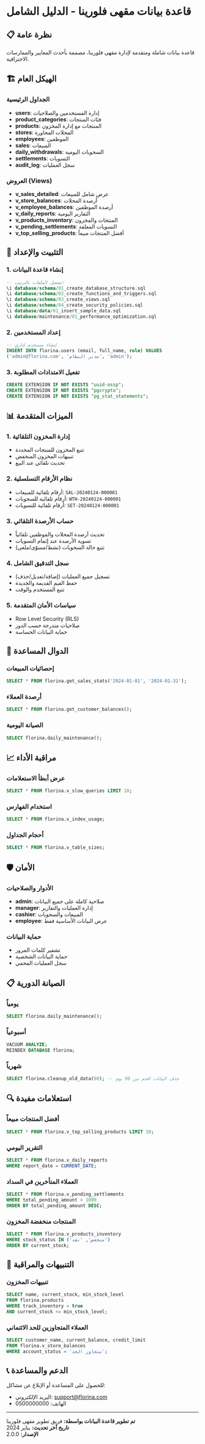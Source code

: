 # قاعدة بيانات مقهى فلورينا - الدليل الشامل

## 📋 نظرة عامة

قاعدة بيانات شاملة ومتقدمة لإدارة مقهى فلورينا، مصممة بأحدث المعايير والممارسات الاحترافية.

## 🏗️ الهيكل العام

### الجداول الرئيسية
- **users**: إدارة المستخدمين والصلاحيات
- **product_categories**: فئات المنتجات
- **products**: المنتجات مع إدارة المخزون
- **stores**: المحلات المجاورة
- **employees**: الموظفين
- **sales**: المبيعات
- **daily_withdrawals**: السحوبات اليومية
- **settlements**: التسويات
- **audit_log**: سجل العمليات

### العروض (Views)
- **v_sales_detailed**: عرض شامل للمبيعات
- **v_store_balances**: أرصدة المحلات
- **v_employee_balances**: أرصدة الموظفين
- **v_daily_reports**: التقارير اليومية
- **v_products_inventory**: المنتجات والمخزون
- **v_pending_settlements**: التسويات المعلقة
- **v_top_selling_products**: أفضل المنتجات مبيعاً

## 🚀 التثبيت والإعداد

### 1. إنشاء قاعدة البيانات

```sql
-- تشغيل الملفات بالترتيب:
\i database/schema/01_create_database_structure.sql
\i database/schema/02_create_functions_and_triggers.sql
\i database/schema/03_create_views.sql
\i database/schema/04_create_security_policies.sql
\i database/data/01_insert_sample_data.sql
\i database/maintenance/01_performance_optimization.sql
```

### 2. إعداد المستخدمين

```sql
-- إنشاء مستخدم إداري
INSERT INTO florina.users (email, full_name, role) VALUES
('admin@florina.com', 'مدير النظام', 'admin');
```

### 3. تفعيل الامتدادات المطلوبة

```sql
CREATE EXTENSION IF NOT EXISTS "uuid-ossp";
CREATE EXTENSION IF NOT EXISTS "pgcrypto";
CREATE EXTENSION IF NOT EXISTS "pg_stat_statements";
```

## 📊 الميزات المتقدمة

### 1. إدارة المخزون التلقائية
- تتبع المخزون للمنتجات المحددة
- تنبيهات المخزون المنخفض
- تحديث تلقائي عند البيع

### 2. نظام الأرقام التسلسلية
- أرقام تلقائية للمبيعات: `SAL-20240124-000001`
- أرقام تلقائية للسحوبات: `WTH-20240124-000001`
- أرقام تلقائية للتسويات: `SET-20240124-000001`

### 3. حساب الأرصدة التلقائي
- تحديث أرصدة المحلات والموظفين تلقائياً
- تسوية الأرصدة عند إتمام التسويات
- تتبع حالة السحوبات (نشط/مسوّى/ملغى)

### 4. سجل التدقيق الشامل
- تسجيل جميع العمليات (إضافة/تعديل/حذف)
- حفظ القيم القديمة والجديدة
- تتبع المستخدم والوقت

### 5. سياسات الأمان المتقدمة
- Row Level Security (RLS)
- صلاحيات متدرجة حسب الدور
- حماية البيانات الحساسة

## 🔧 الدوال المساعدة

### إحصائيات المبيعات
```sql
SELECT * FROM florina.get_sales_stats('2024-01-01', '2024-01-31');
```

### أرصدة العملاء
```sql
SELECT * FROM florina.get_customer_balances();
```

### الصيانة اليومية
```sql
SELECT florina.daily_maintenance();
```

## 📈 مراقبة الأداء

### عرض أبطأ الاستعلامات
```sql
SELECT * FROM florina.v_slow_queries LIMIT 10;
```

### استخدام الفهارس
```sql
SELECT * FROM florina.v_index_usage;
```

### أحجام الجداول
```sql
SELECT * FROM florina.v_table_sizes;
```

## 🛡️ الأمان

### الأدوار والصلاحيات
- **admin**: صلاحية كاملة على جميع البيانات
- **manager**: إدارة العمليات والتقارير
- **cashier**: المبيعات والسحوبات
- **employee**: عرض البيانات الأساسية فقط

### حماية البيانات
- تشفير كلمات المرور
- حماية البيانات الشخصية
- سجل العمليات المحمي

## 📋 الصيانة الدورية

### يومياً
```sql
SELECT florina.daily_maintenance();
```

### أسبوعياً
```sql
VACUUM ANALYZE;
REINDEX DATABASE florina;
```

### شهرياً
```sql
SELECT florina.cleanup_old_data(90); -- حذف البيانات أقدم من 90 يوم
```

## 🔍 استعلامات مفيدة

### أفضل المنتجات مبيعاً
```sql
SELECT * FROM florina.v_top_selling_products LIMIT 10;
```

### التقرير اليومي
```sql
SELECT * FROM florina.v_daily_reports 
WHERE report_date = CURRENT_DATE;
```

### العملاء المتأخرين في السداد
```sql
SELECT * FROM florina.v_pending_settlements 
WHERE total_pending_amount > 1000
ORDER BY total_pending_amount DESC;
```

### المنتجات منخفضة المخزون
```sql
SELECT * FROM florina.v_products_inventory 
WHERE stock_status IN ('منخفض', 'نفد')
ORDER BY current_stock;
```

## 🚨 التنبيهات والمراقبة

### تنبيهات المخزون
```sql
SELECT name, current_stock, min_stock_level
FROM florina.products 
WHERE track_inventory = true 
AND current_stock <= min_stock_level;
```

### العملاء المتجاوزين للحد الائتماني
```sql
SELECT customer_name, current_balance, credit_limit
FROM florina.v_store_balances 
WHERE account_status = 'متجاوز الحد';
```

## 📞 الدعم والمساعدة

للحصول على المساعدة أو الإبلاغ عن مشاكل:
- البريد الإلكتروني: support@florina.com
- الهاتف: 0500000000

---

**تم تطوير قاعدة البيانات بواسطة:** فريق تطوير مقهى فلورينا  
**تاريخ آخر تحديث:** يناير 2024  
**الإصدار:** 2.0.0